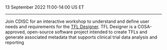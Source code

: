 13 September 2022  11:00-14:00 US ET

---

Join CDISC for an interactive workshop to understand and define user needs and requirements for the [TFL Designer](https://cosa.cdisc.org/directory/tflDesigner). TFL Designer is a COSA-approved, open-source software project intended to create TFLs and generate associated metadata that supports clinical trial data analysis and reporting